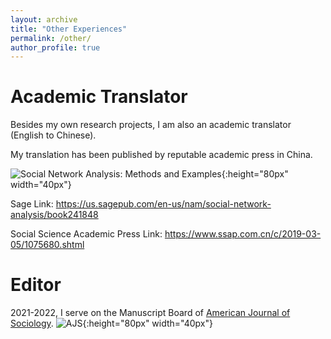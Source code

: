 ```yaml
---
layout: archive
title: "Other Experiences"
permalink: /other/
author_profile: true
---
```


Academic Translator
======
Besides my own research projects, I am also an academic translator (English to Chinese). 

My translation has been published by reputable academic press in China. 

![Social Network Analysis: Methods and Examples](https://www.ssap.com.cn/upload/resources/image/2019/03/05/196781_500x500.jpg){:height="80px" width="40px"}

Sage Link: https://us.sagepub.com/en-us/nam/social-network-analysis/book241848 

Social Science Academic Press Link: https://www.ssap.com.cn/c/2019-03-05/1075680.shtml 


Editor
======
2021-2022, I serve on the Manuscript Board of [American Journal of Sociology](https://www.journals.uchicago.edu/toc/ajs/current).
![AJS](https://www.journals.uchicago.edu/na101/home/literatum/publisher/uchicago/journals/content/ajs/2022/ajs.2022.128.issue-1/ajs.2022.128.issue-1/20220616/ajs.2022.128.issue-1.cover.png){:height="80px" width="40px"}